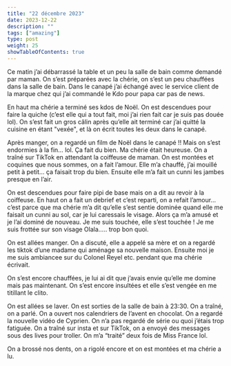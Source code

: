 ```yaml
---
title: "22 décembre 2023"
date: 2023-12-22
description: ""
tags: ["amazing"]
type: post
weight: 25
showTableOfContents: true
---
```


Ce matin j’ai débarrassé la table et un peu la salle de bain comme demandé par maman. On s’est préparées avec la chérie, on s’est un peu chauffées dans la salle de bain. Dans le canapé j’ai échangé avec le service client de la marque chez qui j’ai commandé le Kdo pour papa car pas de news. 

En haut ma chérie a terminé ses kdos de Noël. On est descendues pour faire la quiche (c’est elle qui a tout fait, moi j’ai rien fait car je suis pas douée lol). On s’est fait un gros câlin après qu’elle ait terminé car j’ai quitté la cuisine en étant "vexée", et là on écrit toutes les deux dans le canapé. 

Après manger, on a regardé un film de Noël dans le canapé !! Mais on s’est endormies à la fin… lol. Ça fait du bien. Ma chérie était heureuse. On a traîné sur TikTok en attendant la coiffeuse de maman. On est montées et coquines que nous sommes, on a fait l’amour. Elle m’a chauffé, j’ai mouillé petit à petit… ça faisait trop du bien. Ensuite elle m’a fait un cunni les jambes presque en l’air. 

On est descendues pour faire pipi de base mais on a dit au revoir à la coiffeuse. En haut on a fait un debrief et c’est reparti, on a refait l’amour… c’est parce que ma chérie m’a dit qu’elle s’est sentie dominée quand elle me faisait un cunni au sol, car je lui caressais le visage. Alors ça m’a amusé et je l’ai dominé de nouveau. Je me suis touchée, elle s’est touchée ! Je me suis frottée sur son visage Olala….. trop bon quoi. 

On est allées manger. On a discuté, elle a appelé sa mère et on a regardé les tiktok d’une madame qui aménage sa nouvelle maison. Ensuite moi je me suis ambiancee sur du Colonel Reyel etc. pendant que ma chérie écrivait. 

On s’est encore chauffées, je lui ai dit que j’avais envie qu’elle me domine mais pas maintenant. On s’est encore insultées et elle s’est vengée en me titillant le clito. 

On est allées se laver. On est sorties de la salle de bain à 23:30. On a traîné, on a parlé. On a ouvert nos calendriers de l’avent en chocolat. On a regardé la nouvelle vidéo de Cyprien. On n’a pas regardé de série ou quoi j’étais trop fatiguée. On a traîné sur insta et sur TikTok, on a envoyé des messages sous des lives pour troller. On m’a “traité” deux fois de Miss France lol. 

On a brossé nos dents, on a rigolé encore et on est montées et ma chérie a lu. 